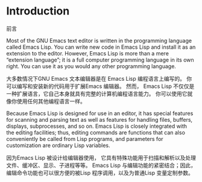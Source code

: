 # Introduction
前言

Most of the GNU Emacs text editor is written in the programming language called Emacs Lisp.
You can write new code in Emacs Lisp and install it as an extension to the editor. 
However, Emacs Lisp is more than a mere “extension language”; it is a full computer programming language in its own right. 
You can use it as you would any other programming language.

大多数情况下GNU Emacs 文本编辑器是在 Emacs Lisp 编程语言上编写的。 
你可以编写和安装新的代码用于扩展Emacs 编辑器。
然而， Emacs Lisp 不仅仅是一种扩展语言，它自己本身就具有完整的计算机编程语言能力。
你可以使用它就像你使用任何其他编程语言一样。

Because Emacs Lisp is designed for use in an editor, it has special features for scanning and parsing text as well as features for handling files, buffers, displays, subprocesses, and so on. Emacs Lisp is closely integrated with the editing facilities; thus, editing commands are functions that can also conveniently be called from Lisp programs, and parameters for customization are ordinary Lisp variables.

因为Emacs Lisp 被设计给编辑器使用， 它具有特殊功能用于扫描和解析以及处理文件、缓冲区、显示、子进程等等。
Emacs Lisp 与编辑功能的紧密结合；因此，编辑命令功能也可以很方便的被Lisp 程序调用，以及为普通Lisp 变量定制参数。
